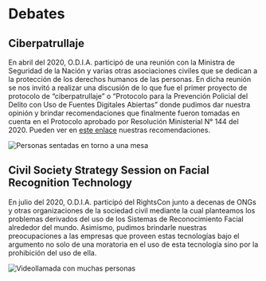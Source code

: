 # Debates

## Ciberpatrullaje

En abril del 2020, O.D.I.A. participó de una reunión con la Ministra de Seguridad de la Nación y varias otras asociaciones civiles que se dedican a la protección de los derechos humanos de las personas. En dicha reunión se nos invitó a realizar una discusión de lo que fue el primer proyecto de protocolo de “ciberpatrullaje” o “Protocolo para la Prevención Policial del Delito con Uso de Fuentes Digitales Abiertas” donde pudimos dar nuestra opinión y brindar recomendaciones que finalmente fueron tomadas en cuenta en el Protocolo aprobado por Resolución Ministerial N° 144 del 2020. Pueden ver en [este enlace](/documents/osint.pdf) nuestras recomendaciones.

![Personas sentadas en torno a una mesa](/images/ciberpatrullaje.jpeg)

## Civil Society Strategy Session on Facial Recognition Technology

En julio del 2020, O.D.I.A. participó del RightsCon junto a decenas de ONGs y otras organizaciones de la sociedad civil mediante la cual planteamos los problemas derivados del uso de los Sistemas de Reconocimiento Facial alrededor del mundo. Asimismo, pudimos brindarle nuestras preocupaciones a las empresas que proveen estas tecnologías bajo el argumento no solo de una moratoria en el uso de esta tecnología sino por la prohibición del uso de ella.

![Videollamada con muchas personas](/images/civilsocialstrategy.jpeg)
